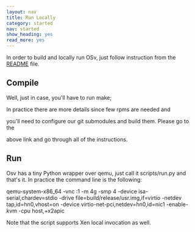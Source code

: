 ```yaml
---
layout: nav
title: Run Locally
category: started
nav: started
show_heading: yes
read_more: yes
---
```


In order to build and locally run OSv, just follow instruction from the [README](https://github.com/cloudius-systems/osv/blob/master/README.md) file.

<!--more-->

## Compile ##

Well, just in case, you'll have to run make;

In practice there are more details since few rpms are needed and

you'll need to configure our git submodules and build them. Please go to the

above link and go through all of the instructions.

## Run ##

Osv has a tiny Python wrapper over qemu, just call it scripts/run.py and that's it. In practice the command line is the following:

qemu-system-x86_64 -vnc :1 -m 4g -smp 4 -device isa-serial,chardev=stdio -drive file=build/release/usr.img,if=virtio -netdev tap,id=hn0,vhost=on -device virtio-net-pci,netdev=hn0,id=nic1 -enable-kvm -cpu host,+x2apic

Note that the script supports Xen local invocation as well.